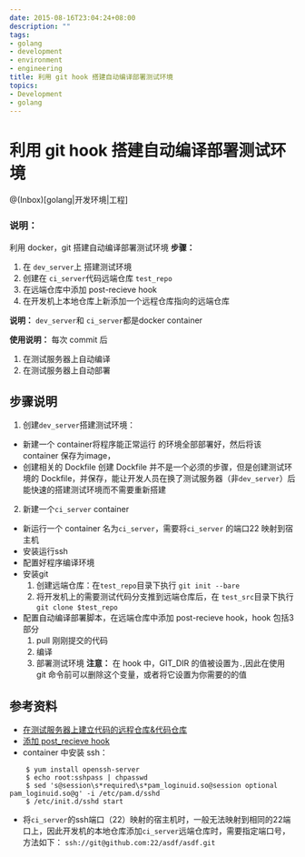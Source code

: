 ```yaml
---
date: 2015-08-16T23:04:24+08:00
description: ""
tags:
- golang
- development
- environment
- engineering
title: 利用 git hook 搭建自动编译部署测试环境
topics:
- Development
- golang
---
```

# 利用 git hook 搭建自动编译部署测试环境
@(Inbox)[golang|开发环境|工程]	


### 说明：
利用 docker，git 搭建自动编译部署测试环境
**步骤：**
1. 在 `dev_server`上 搭建测试环境
2. 创建在 `ci_server`代码远端仓库 `test_repo`
3. 在远端仓库中添加 post-recieve hook
3. 在开发机上本地仓库上新添加一个远程仓库指向的远端仓库

**说明：**
`dev_server`和 `ci_server`都是docker container

**使用说明：**
每次 commit 后
1. 在测试服务器上自动编译
2. 在测试服务器上自动部署

## 步骤说明
1. 创建`dev_server`搭建测试环境：
- 新建一个 container将程序能正常运行 的环境全部部署好，然后将该 container 保存为image，
- 创建相关的 Dockfile
创建 Dockfile 并不是一个必须的步骤，但是创建测试环境的 Dockfile，并保存，能让开发人员在换了测试服务器（非`dev_server`）后能快速的搭建测试环境而不需要重新搭建

2. 新建一个`ci_server` container


- 新运行一个 container 名为`ci_server`，需要将`ci_server` 的端口22 映射到宿主机
- 安装运行ssh
- 配置好程序编译环境
- 安装git
	1. 创建远端仓库：在`test_repo`目录下执行 `git init --bare`
	2. 将开发机上的需要测试代码分支推到远端仓库后，在 `test_src`目录下执行`git clone $test_repo`
- 配置自动编译部署脚本，在远端仓库中添加 post-recieve hook，hook 包括3部分
	1. pull 刚刚提交的代码
	2. 编译
	3. 部署测试环境
**注意：**
在 hook 中，GIT_DIR 的值被设置为`.`,因此在使用 git 命令前可以删除这个变量，或者将它设置为你需要的的值

## 参考资料
-  [在测试服务器上建立代码的远程仓库&代码仓库](http://www.tuicool.com/articles/3QRB7jU)
- [添加 post_recieve hook](http://git-scm.com/docs/githooks)
- container 中安装 ssh：
```
	$ yum install openssh-server 
	$ echo root:sshpass | chpasswd
	$ sed 's@session\s*required\s*pam_loginuid.so@session optional 	pam_loginuid.so@g' -i /etc/pam.d/sshd
	$ /etc/init.d/sshd start
```

- 将`ci_server`的ssh端口（22）映射的宿主机时，一般无法映射到相同的22端口上，因此开发机的本地仓库添加`ci_server`远端仓库时，需要指定端口号，方法如下： `ssh://git@github.com:22/asdf/asdf.git`